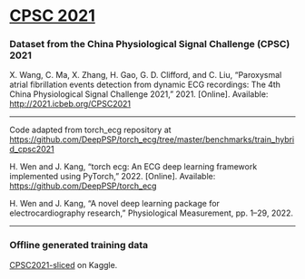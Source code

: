 # [CPSC 2021](http://2021.icbeb.org/CPSC2021)

### Dataset from the China Physiological Signal Challenge (CPSC) 2021

X. Wang, C. Ma, X. Zhang, H. Gao, G. D. Clifford, and C. Liu, 
“Paroxysmal atrial fibrillation events detection
from dynamic ECG recordings: The 4th China Physiological Signal Challenge 2021,” 2021. [Online]. 
Available: http://2021.icbeb.org/CPSC2021

----------------

Code adapted from torch_ecg repository at https://github.com/DeepPSP/torch_ecg/tree/master/benchmarks/train_hybrid_cpsc2021

H. Wen and J. Kang, “torch ecg: An ECG deep learning framework implemented using PyTorch,” 2022. [Online].
Available: https://github.com/DeepPSP/torch_ecg

H. Wen and J. Kang, “A novel deep learning package for electrocardiography research,” Physiological Measurement, pp. 1–29, 2022.

----------------

### Offline generated training data

[CPSC2021-sliced](https://www.kaggle.com/wenh06/cpsc2021-sliced) on Kaggle.


